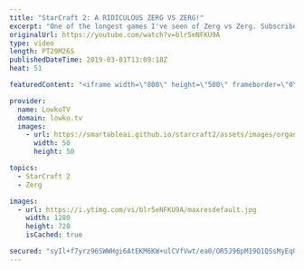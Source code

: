 ```yaml
---
title: "StarCraft 2: A RIDICULOUS ZERG VS ZERG!"
excerpt: "One of the longest games I've seen of Zerg vs Zerg. Subscribe for more videos: http://lowko.tv/youtube Insane Protoss macro: https://goo.gl/kYVEow  Denver versus Namshar in a really epic match of Zerg vs Zerg. While Denver decides to open up very defensively, he quickly piles on the aggression in the"
originalUrl: https://youtube.com/watch?v=blr5eNFKU9A
type: video
length: PT29M26S
publishedDateTime: 2019-03-01T13:09:18Z
heat: 51

featuredContent: "<iframe width=\"800\" height=\"500\" frameborder=\"0\" src=\"https://www.youtube.com/embed/blr5eNFKU9A\" allow=\"accelerometer; autoplay; encrypted-media; gyroscope; picture-in-picture\" allowfullscreen></iframe>"

provider:
  name: LowkoTV
  domain: lowko.tv
  images:
    - url: https://smartableai.github.io/starcraft2/assets/images/organizations/lowko.tv-50x50.jpg
      width: 50
      height: 50

topics:
  - StarCraft 2
  - Zerg

images:
  - url: https://i.ytimg.com/vi/blr5eNFKU9A/maxresdefault.jpg
    width: 1280
    height: 720
    isCached: true

secured: "syIl+f7yrz96SWWHgi6AtEKM6KW+ulCVfVwt/ea0/OR5J96pM19Q1QSsMyEq0WTkgxUNr4FxcYFkCzYYTkt3QUKH5ocwo5NytEslx5mTunRU5ozSOoKp1LDjeGHlKIimkITcEcqYwhCefOD/vdb54+Mw5azHrigSxP95+rEf7EqnpOlLy2zveLnzcDM9LIrtkz9oLdNmMM/beYhqXZ4Ajk8czUC81aAd4Yx55y78V8/2nWs96GnPKlj5VexLo2wuKciEz6R3TbCcSvw+xMcWbC9gdcidc/Csdzfc8Gtzk2Gbrt3l7trI0rCtmJzsORqH1ZDnUnnooOCWDLDjtkckUpCQDOlV1+45F9ETJJnuO7ytedtKbcTsqUInkUwndJHnAOosKeScoUUd6ZSTIDK9Or1IYTGmr1lZFJ+u/GZDvXQ=;HzdeBzovi62XWD5yTBm42A=="
---
```



